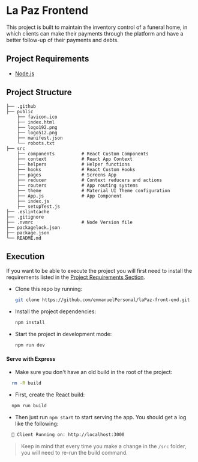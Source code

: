 # La Paz Frontend

This project is built to maintain the inventory control of a funeral home, in which clients can make their payments through the platform and have a better follow-up of their payments and debts.

## Project Requirements

- [Node.js](https://nodejs.org/en/)

## Project Structure

    ├── .github
    ├── public
        ├── favicon.ico
        ├── index.html
        ├── logo192.png
        ├── logo512.png
        ├── manifest.json
        └── robots.txt
    ├── src
        ├── components          # React Custom Components
        ├── context             # React App Context
        ├── helpers             # Helper functions
        ├── hooks               # React Custom Hooks
        ├── pages               # Screens App
        ├── reducer             # Context reducers and actions
        ├── routers             # App routing systems
        ├── theme               # Material UI Theme configuration
        ├── App.js              # App Component
        ├── index.js
        ├── setupTest.js
    ├── .eslintcache
    ├── .gitignore
    ├── .nvmrc                  # Node Version file
    ├── packagelock.json
    ├── package.json
    └── README.md

## Execution

If you want to be able to execute the project you will first need to install the requirements listed in the [Project Requirements Section](#project-requirements).

- Clone this repo by running:

  ```bash
  git clone https://github.com/enmanuelPersonal/laPaz-front-end.git
  ```

- Install the project dependencies:

  ```bash
  npm install
  ```

- Start the project in development mode:

  ```bash
  npm run dev
  ```

#### Serve with Express

- Make sure you don't have an old build in the root of the project:

```bash
  rm -R build
```

- First, create the React build:

```bash
  npm run build
```

- Then just run `npm start` to start serving the app. You should get a log like the following:

```bash
  🚀 Client Running on: http://localhost:3000
```

> Keep in mind that every time you make a change in the `/src` folder, you will need to re-run the build command.

